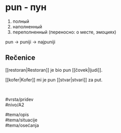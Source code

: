 # pun - пун

1. полный  
2. наполненный  
3. переполненный (переносно: о месте, эмоциях)

pun → puniji → najpuniji

## Rečenice

[[restoran|Restoran]] je bio pun [[čovek|ljudi]].

[[kofer|Kofer]] mi je pun [[stvar|stvari]] za put.

<br>

#vrsta/pridev  
#nivo/A2  

#tema/opis  
#tema/situacije  
#tema/osećanja  
